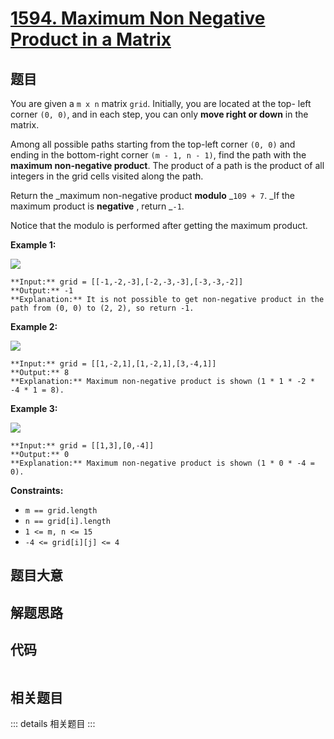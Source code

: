 # [1594. Maximum Non Negative Product in a Matrix](https://leetcode.com/problems/maximum-non-negative-product-in-a-matrix)

## 题目

You are given a `m x n` matrix `grid`. Initially, you are located at the top-
left corner `(0, 0)`, and in each step, you can only **move right or down** in
the matrix.

Among all possible paths starting from the top-left corner `(0, 0)` and ending
in the bottom-right corner `(m - 1, n - 1)`, find the path with the **maximum
non-negative product**. The product of a path is the product of all integers
in the grid cells visited along the path.

Return the _maximum non-negative product **modulo** _`109 + 7`. _If the
maximum product is **negative** , return _`-1`.

Notice that the modulo is performed after getting the maximum product.



**Example 1:**

![](https://assets.leetcode.com/uploads/2021/12/23/product1.jpg)

    
    
    **Input:** grid = [[-1,-2,-3],[-2,-3,-3],[-3,-3,-2]]
    **Output:** -1
    **Explanation:** It is not possible to get non-negative product in the path from (0, 0) to (2, 2), so return -1.
    

**Example 2:**

![](https://assets.leetcode.com/uploads/2021/12/23/product2.jpg)

    
    
    **Input:** grid = [[1,-2,1],[1,-2,1],[3,-4,1]]
    **Output:** 8
    **Explanation:** Maximum non-negative product is shown (1 * 1 * -2 * -4 * 1 = 8).
    

**Example 3:**

![](https://assets.leetcode.com/uploads/2021/12/23/product3.jpg)

    
    
    **Input:** grid = [[1,3],[0,-4]]
    **Output:** 0
    **Explanation:** Maximum non-negative product is shown (1 * 0 * -4 = 0).
    



**Constraints:**

  * `m == grid.length`
  * `n == grid[i].length`
  * `1 <= m, n <= 15`
  * `-4 <= grid[i][j] <= 4`


## 题目大意

## 解题思路

## 代码

```javascript

```

## 相关题目

::: details 相关题目
:::
